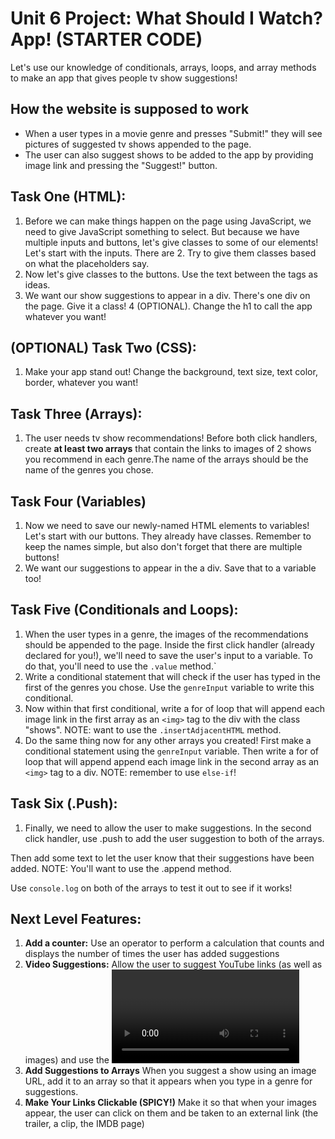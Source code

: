 # Unit 6 Project: What Should I Watch? App! (STARTER CODE)

Let's use our knowledge of conditionals, arrays, loops, and array methods to make an app that gives people tv show suggestions!

## How the website is supposed to work
- When a user types in a movie genre and presses "Submit!" they will see pictures of suggested tv shows appended to the page.
- The user can also  suggest shows to be added to the app by providing image link and pressing the "Suggest!" button.

## Task One (HTML):
1. Before we can make things happen on the page using JavaScript, we need to give JavaScript something to select. But because we have multiple inputs and buttons, let's give classes to some of our elements! Let's start with the inputs. There are 2. Try to give them classes based on what the placeholders say.
2. Now let's give classes to the buttons. Use the text between the tags as ideas. 
3. We want our show suggestions to appear in a div. There's one div on the page. Give it a class! 
4 (OPTIONAL). Change the h1 to call the app whatever you want! 

## (OPTIONAL) Task Two (CSS): 
1.  Make your app stand out! Change the background, text size, text color, border, whatever you want! 

## Task Three (Arrays):
1. The user needs tv show recommendations! 
Before both click handlers, create **at least two arrays**  that contain the links to images of 2 shows you recommend in each genre.The name of the arrays should be the name of the genres you chose. 

## Task Four (Variables)
1. Now we need to save our newly-named HTML elements to variables! Let's start with our buttons. They already have classes. Remember to keep the names simple, but also don't forget that there are multiple buttons! 
2. We want our suggestions to appear in the a div. Save that to a variable too! 

## Task Five (Conditionals and Loops):
1. When the user types in a genre, the images of the recommendations should be appended to the page. Inside the first click handler (already declared for you!), we'll need to save the user's input to a variable. To do that, you'll need to use the `.value` method.`
2. Write a conditional  statement that will check if the user has typed in the first of the genres you chose. Use the `genreInput` variable to write this conditional.
2. Now within that first conditional, write a for of loop that will append each image link in the first array as an `<img>` tag to the div with the class "shows". NOTE: want to use the `.insertAdjacentHTML` method.
3. Do the same thing now for any other arrays you created! First make a conditional statement using the `genreInput` variable. Then write a for of loop that will append append each image link in the second array as an `<img>` tag to a div. NOTE: remember to use `else-if`! 

## Task Six (.Push):
1. Finally, we need to allow the user to make suggestions. In the second click handler, use .push to add the user suggestion to both of the arrays.

Then add some text to let the user know that their suggestions have been added. NOTE: You'll want to use the .append method.  

Use `console.log` on both of the arrays to test it out to see if it works!

## Next Level Features:
1. **Add a counter:** Use an operator to perform a calculation that counts and displays the number of times the user has added suggestions
2. **Video Suggestions:** Allow the user to suggest YouTube links (as well as images) and use the <video> tag to display them in an array.  
3. **Add Suggestions to Arrays** When you suggest a show using an image URL, add it to an array so that it appears when you type in a genre for suggestions.
4. **Make Your Links Clickable (SPICY!)** Make it so that when your images appear, the user can click on them and be taken to an external link (the trailer, a clip, the IMDB page)
